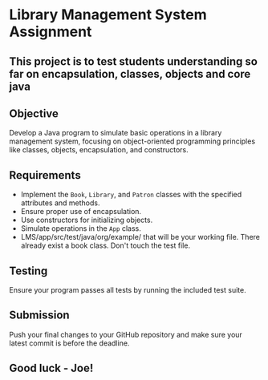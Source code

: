 # Library Management System Assignment

## This project is to test students understanding so far on encapsulation, classes, objects and core java


## Objective
Develop a Java program to simulate basic operations in a library management system, focusing on object-oriented programming principles like classes, objects, encapsulation, and constructors.

## Requirements
- Implement the `Book`, `Library`, and `Patron` classes with the specified attributes and methods.
- Ensure proper use of encapsulation.
- Use constructors for initializing objects.
- Simulate operations in the `App` class.
- LMS/app/src/test/java/org/example/ that will be your working file. There already exist a book class. Don't touch the test file.


## Testing
Ensure your program passes all tests by running the included test suite.

## Submission
Push your final changes to your GitHub repository and make sure your latest commit is before the deadline.

## Good luck - Joe!
